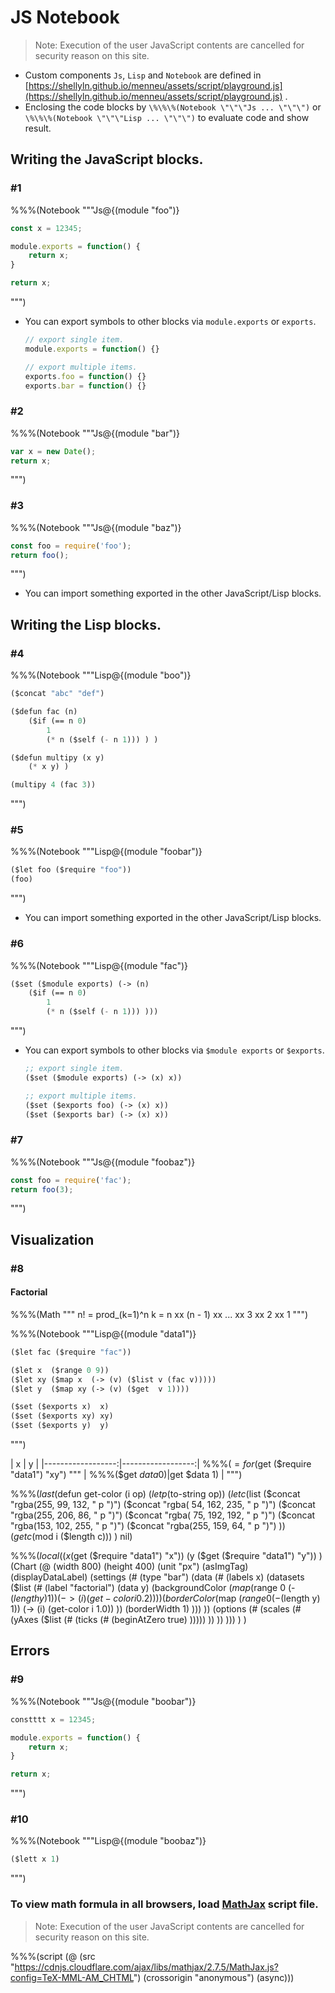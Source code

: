 # JS Notebook

> Note: Execution of the user JavaScript contents are cancelled for security reason on this site.

* Custom components `Js`, `Lisp` and `Notebook` are defined in
  [https://shellyln.github.io/menneu/assets/script/playground.js](https://shellyln.github.io/menneu/assets/script/playground.js) .
* Enclosing the code blocks by `\%\%\%(Notebook \"\"\"Js ... \"\"\")` or `\%\%\%(Notebook \"\"\"Lisp ... \"\"\")` to evaluate code and show result.





## Writing the JavaScript blocks.

### #1

%%%(Notebook """Js@{(module "foo")}
```javascript
const x = 12345;

module.exports = function() {
    return x;
}

return x;
```
""")

* You can export symbols to other blocks via `module.exports` or `exports`.
    ```javascript
    // export single item.
    module.exports = function() {}

    // export multiple items.
    exports.foo = function() {}
    exports.bar = function() {}
    ```





### #2

%%%(Notebook """Js@{(module "bar")}
```javascript
var x = new Date();
return x;
```
""")





### #3

%%%(Notebook """Js@{(module "baz")}
```javascript
const foo = require('foo');
return foo();
```
""")

* You can import something exported in the other JavaScript/Lisp blocks.





## Writing the Lisp blocks.

### #4

%%%(Notebook """Lisp@{(module "boo")}
```lisp
($concat "abc" "def")

($defun fac (n)
    ($if (== n 0)
        1
        (* n ($self (- n 1))) ) )

($defun multipy (x y)
    (* x y) )

(multipy 4 (fac 3))
```
""")





### #5

%%%(Notebook """Lisp@{(module "foobar")}
```lisp
($let foo ($require "foo"))
(foo)
```
""")

* You can import something exported in the other JavaScript/Lisp blocks.





### #6

%%%(Notebook """Lisp@{(module "fac")}
```lisp
($set ($module exports) (-> (n)
    ($if (== n 0)
        1
        (* n ($self (- n 1))) )))
```
""")

* You can export symbols to other blocks via `$module exports` or `$exports`.
    ```lisp
    ;; export single item.
    ($set ($module exports) (-> (x) x))

    ;; export multiple items.
    ($set ($exports foo) (-> (x) x))
    ($set ($exports bar) (-> (x) x))
    ```





### #7

%%%(Notebook """Js@{(module "foobaz")}
```javascript
const foo = require('fac');
return foo(3);
```
""")





## Visualization

### #8

#### Factorial

%%%(Math """
n! = prod_(k=1)^n k = n xx (n - 1) xx ... xx 3 xx 2 xx 1
""")


%%%(Notebook """Lisp@{(module "data1")}
```lisp
($let fac ($require "fac"))

($let x  ($range 0 9))
($let xy ($map x  (-> (v) ($list v (fac v)))))
($let y  ($map xy (-> (v) ($get  v 1))))

($set ($exports x)  x)
($set ($exports xy) xy)
($set ($exports y)  y)
```
""")


| x                 | y                 |
|------------------:|------------------:| %%%($=for ($get ($require "data1") "xy") """
| %%%($get $data 0) | %%%($get $data 1) | """)


%%%($last ($defun get-color (i op)
    ($let p ($to-string op))
    ($let c ($list ($concat "rgba(255,  99, 132, " p ")")
                   ($concat "rgba( 54, 162, 235, " p ")")
                   ($concat "rgba(255, 206,  86, " p ")")
                   ($concat "rgba( 75, 192, 192, " p ")")
                   ($concat "rgba(153, 102, 255, " p ")")
                   ($concat "rgba(255, 159,  64, " p ")") ))
    ($get c ($mod i ($length c))) )
    nil)


%%%($local ((x ($get ($require "data1") "x"))
            (y ($get ($require "data1") "y")) )
(Chart (@ (width 800)
             (height 400)
             (unit "px")
             (asImgTag)
             (displayDataLabel)
             (settings (#
    (type "bar")
    (data (#
        (labels x)
        (datasets ($list (#
            (label "factorial")
            (data y)
            (backgroundColor ($map ($range 0 (- ($length y) 1)) (-> (i) (get-color i 0.2)) ))
            (borderColor     ($map ($range 0 (- ($length y) 1)) (-> (i) (get-color i 1.0)) ))
            (borderWidth 1)
        )))
    ))
    (options (#
        (scales (#
            (yAxes ($list (# (ticks (#
                (beginAtZero true)
            )))))
        ))
    ))
))) ) )




## Errors

### #9

%%%(Notebook """Js@{(module "boobar")}
```javascript
constttt x = 12345;

module.exports = function() {
    return x;
}

return x;
```
""")





### #10

%%%(Notebook """Lisp@{(module "boobaz")}
```lisp
($lett x 1)
```
""")





### To view math formula in all browsers, load [MathJax](https://www.mathjax.org/) script file.

> Note: Execution of the user JavaScript contents are cancelled for security reason on this site.

%%%(script (@ (src "https://cdnjs.cloudflare.com/ajax/libs/mathjax/2.7.5/MathJax.js?config=TeX-MML-AM_CHTML") (crossorigin "anonymous") (async)))


